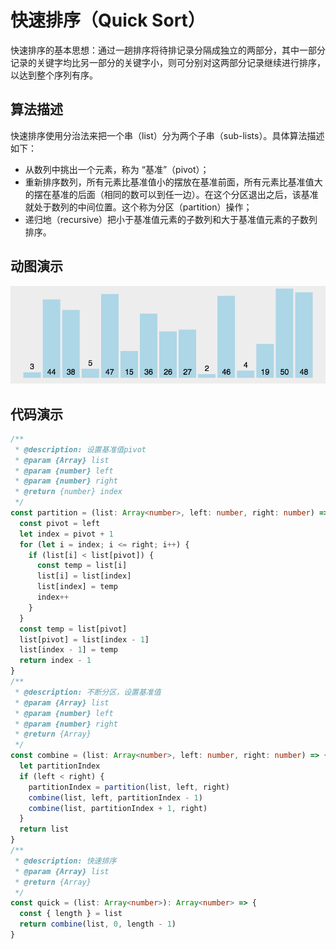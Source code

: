 # 快速排序（Quick Sort）

快速排序的基本思想：通过一趟排序将待排记录分隔成独立的两部分，其中一部分记录的关键字均比另一部分的关键字小，则可分别对这两部分记录继续进行排序，以达到整个序列有序。

## 算法描述

快速排序使用分治法来把一个串（list）分为两个子串（sub-lists）。具体算法描述如下：

- 从数列中挑出一个元素，称为 “基准”（pivot）；
- 重新排序数列，所有元素比基准值小的摆放在基准前面，所有元素比基准值大的摆在基准的后面（相同的数可以到任一边）。在这个分区退出之后，该基准就处于数列的中间位置。这个称为分区（partition）操作；
- 递归地（recursive）把小于基准值元素的子数列和大于基准值元素的子数列排序。

## 动图演示

![插入排序](../../../../assets/ranuts/sort/quick.gif)

## 代码演示

```ts
/**
 * @description: 设置基准值pivot
 * @param {Array} list
 * @param {number} left
 * @param {number} right
 * @return {number} index
 */
const partition = (list: Array<number>, left: number, right: number) => {
  const pivot = left
  let index = pivot + 1
  for (let i = index; i <= right; i++) {
    if (list[i] < list[pivot]) {
      const temp = list[i]
      list[i] = list[index]
      list[index] = temp
      index++
    }
  }
  const temp = list[pivot]
  list[pivot] = list[index - 1]
  list[index - 1] = temp
  return index - 1
}
/**
 * @description: 不断分区，设置基准值
 * @param {Array} list
 * @param {number} left
 * @param {number} right
 * @return {Array}
 */
const combine = (list: Array<number>, left: number, right: number) => {
  let partitionIndex
  if (left < right) {
    partitionIndex = partition(list, left, right)
    combine(list, left, partitionIndex - 1)
    combine(list, partitionIndex + 1, right)
  }
  return list
}
/**
 * @description: 快速排序
 * @param {Array} list
 * @return {Array}
 */
const quick = (list: Array<number>): Array<number> => {
  const { length } = list
  return combine(list, 0, length - 1)
}
```
